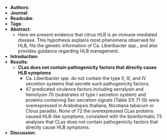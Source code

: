 - **Authors**:
- **Journal**:
- **Readcube**:
- **Tags**:
- **Abstract**:
	- Here we present evidence that citrus HLB is an immune-mediated disease. This hypothesis explains most phenomena observed for HLB, fits the genetic information of Ca. Liberibacter spp., and also provides guidance regarding HLB management.
- **Introduction**:
- **Results**:
	- **CLas does not contain pathogenicity factors that directly cause HLB symptoms**
		- Ca. Liberibacter spp. do not contain the type II, III, and IV secretion systems that secrete such pathogenicity factors.
		- 47 predicated virulence factors including serralysin and hemolysin
		  70 (substrates of type I secretion system) and proteins containing Sec secretion signals (Table S1)
		  71 (9) were overexpressed in Arabidopsis thaliana, Nicotiana tabacum or Citrus paradisi. None of
		  72 the overexpressed CLas proteins caused HLB-like symptoms, consistent with the bioinformatic
		  73 analyses that CLas does not contain pathogenicity factors that directly cause HLB symptoms.
- **Discussion**: